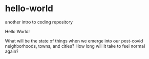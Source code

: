 # hello-world
another intro to coding repository

Hello World!

What will be the state of things when we emerge into our post-covid neighborhoods, towns, and cities? How long will it take to feel normal again?
